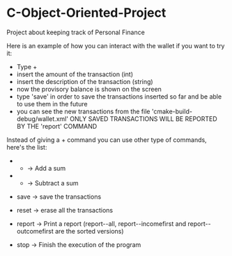 # C-Object-Oriented-Project
Project about keeping track of Personal Finance



Here is an example of how you can interact with the wallet if you want to try it:
  - Type +
  - insert the amount of the transaction (int)
  - insert the description of the transaction (string)
  - now the provisory balance is shown on the screen 
  - type 'save' in order to save the transactions inserted so far and be able to use them in the future
  - you can see the new transactions from the file 'cmake-build-debug/wallet.xml'
ONLY SAVED TRANSACTIONS WILL BE REPORTED BY THE 'report' COMMAND



Instead of giving a + command you can use other type of commands, here's the list:
  - + -> Add a sum

  - - -> Subtract a sum

  - save -> save the transactions

  - reset -> erase all the transactions

  - report -> Print a report (report--all, report--incomefirst and report--outcomefirst are the sorted versions)

  - stop -> Finish the execution of the program
